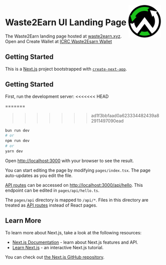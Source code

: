 <img src="https://github.com/Wastopia/waste2earn-landing/blob/main/public/assets/logo-150.png" alt="W2e-logo" align="right" width="105" />

# Waste2Earn UI Landing Page

The Waste2Earn landing page hosted at [waste2earn.xyz](https://waste2earn.xyz).
Open and Create Wallet at [ICRC Waste2Esarn Wallet](https://hm7ne-saaaa-aaaao-qezaq-cai.icp0.io/)

## Getting Started

This is a [Next.js](https://nextjs.org/) project bootstrapped with [`create-next-app`](https://github.com/vercel/next.js/tree/canary/packages/create-next-app).

## Getting Started

First, run the development server:
<<<<<<< HEAD
<!-- Hello Everyone-->
=======
<!-- Hello World. -->
>>>>>>> ad1f3bbfaad0a623334482439a82911497090ead
```bash
bun run dev
# or
npm run dev
# or
yarn dev
```

Open [http://localhost:3000](http://localhost:3000) with your browser to see the result.

You can start editing the page by modifying `pages/index.tsx`. The page auto-updates as you edit the file.

[API routes](https://nextjs.org/docs/api-routes/introduction) can be accessed on [http://localhost:3000/api/hello](http://localhost:3000/api/hello). This endpoint can be edited in `pages/api/hello.ts`.

The `pages/api` directory is mapped to `/api/*`. Files in this directory are treated as [API routes](https://nextjs.org/docs/api-routes/introduction) instead of React pages.

## Learn More

To learn more about Next.js, take a look at the following resources:

- [Next.js Documentation](https://nextjs.org/docs) - learn about Next.js features and API.
- [Learn Next.js](https://nextjs.org/learn) - an interactive Next.js tutorial.

You can check out [the Next.js GitHub repository](https://github.com/vercel/next.js/).

